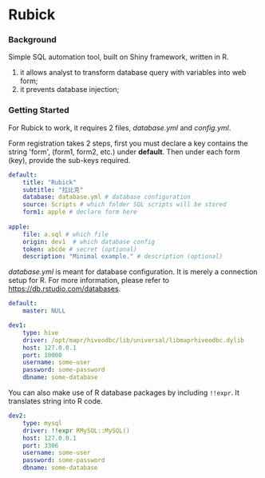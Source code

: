 # Rubick 

### Background

Simple SQL automation tool, built on Shiny framework, written in R. 

1. it allows analyst to transform database query with variables into web form;
2. it prevents database injection; 

### Getting Started 

For Rubick to work, it requires 2 files, *database.yml* and *config.yml*. 

Form registration takes 2 steps, first you must declare a key contains the string 'form', (form1, form2, etc.) under **default**. Then under each form (key), provide the sub-keys required. 

```yaml
default:
    title: "Rubick"
    subtitle: "拉比克"
    database: database.yml # database configuration
    source: Scripts # which folder SQL scripts will be stored
    form1: apple # declare form here
    
apple:
    file: a.sql # which file
    origin: dev1  # which database config
    token: abcde # secret (optional)
    description: "Minimal example." # description (optional)
```

*database.yml* is meant for database configuration. It is merely a connection setup for R. For more information, please refer to https://db.rstudio.com/databases.

```yaml
default:
    master: NULL

dev1:
    type: hive
    driver: /opt/mapr/hiveodbc/lib/universal/libmaprhiveodbc.dylib
    host: 127.0.0.1
    port: 10000
    username: some-user
    password: some-password
    dbname: some-database
```

You can also make use of R database packages by including `!!expr`. It translates string into R code.

```yaml
dev2:
    type: mysql
    driver: !!expr RMySQL::MySQL()
    host: 127.0.0.1
    port: 3306
    username: some-user
    password: some-password
    dbname: some-database
```







